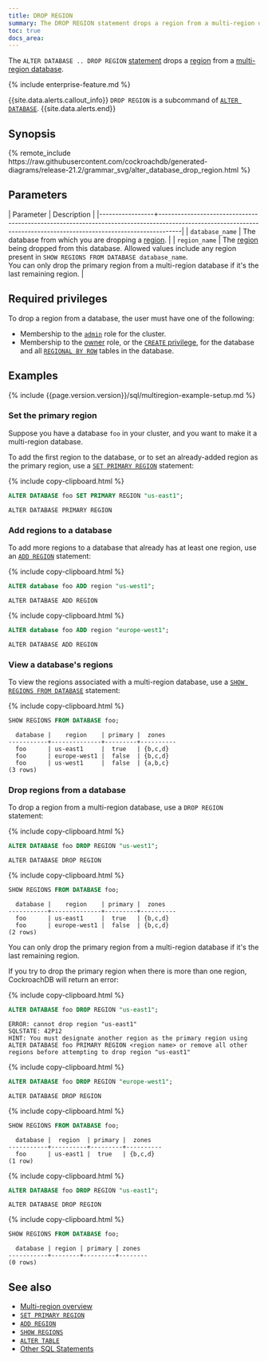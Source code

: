 ```yaml
---
title: DROP REGION
summary: The DROP REGION statement drops a region from a multi-region database.
toc: true
docs_area: 
---
```


 The `ALTER DATABASE .. DROP REGION` [statement](sql-statements.html) drops a [region](multiregion-overview.html#database-regions) from a [multi-region database](multiregion-overview.html).

{% include enterprise-feature.md %}

{{site.data.alerts.callout_info}}
`DROP REGION` is a subcommand of [`ALTER DATABASE`](alter-database.html).
{{site.data.alerts.end}}

## Synopsis

<div>
{% remote_include https://raw.githubusercontent.com/cockroachdb/generated-diagrams/release-21.2/grammar_svg/alter_database_drop_region.html %}
</div>

## Parameters

| Parameter       | Description                                                                                                                                                       |
|-----------------+-------------------------------------------------------------------------------------------------------------------------------------------------------------------|
| `database_name` | The database from which you are dropping a [region](multiregion-overview.html#database-regions).                                                                      |
| `region_name`   | The [region](multiregion-overview.html#database-regions) being dropped from this database.  Allowed values include any region present in `SHOW REGIONS FROM DATABASE database_name`.<br>You can only drop the primary region from a multi-region database if it's the last remaining region. |

## Required privileges

To drop a region from a database, the user must have one of the following:

- Membership to the [`admin`](authorization.html#roles) role for the cluster.
- Membership to the [owner](authorization.html#object-ownership) role, or the [`CREATE` privilege](authorization.html#supported-privileges), for the database and all [`REGIONAL BY ROW`](multiregion-overview.html#regional-by-row-tables) tables in the database.

## Examples

{% include {{page.version.version}}/sql/multiregion-example-setup.md %}

### Set the primary region

Suppose you have a database `foo` in your cluster, and you want to make it a multi-region database.

To add the first region to the database, or to set an already-added region as the primary region, use a [`SET PRIMARY REGION`](set-primary-region.html) statement:

{% include copy-clipboard.html %}
~~~ sql
ALTER DATABASE foo SET PRIMARY REGION "us-east1";
~~~

~~~
ALTER DATABASE PRIMARY REGION
~~~

### Add regions to a database

To add more regions to a database that already has at least one region, use an [`ADD REGION`](add-region.html) statement:

{% include copy-clipboard.html %}
~~~ sql
ALTER database foo ADD region "us-west1";
~~~

~~~
ALTER DATABASE ADD REGION
~~~

{% include copy-clipboard.html %}
~~~ sql
ALTER database foo ADD region "europe-west1";
~~~

~~~
ALTER DATABASE ADD REGION
~~~

### View a database's regions

To view the regions associated with a multi-region database, use a [`SHOW REGIONS FROM DATABASE`](show-regions.html) statement:

{% include copy-clipboard.html %}
~~~ sql
SHOW REGIONS FROM DATABASE foo;
~~~

~~~
  database |    region    | primary |  zones
-----------+--------------+---------+----------
  foo      | us-east1     |  true   | {b,c,d}
  foo      | europe-west1 |  false  | {b,c,d}
  foo      | us-west1     |  false  | {a,b,c}
(3 rows)
~~~

### Drop regions from a database

To drop a region from a multi-region database, use a `DROP REGION` statement:

{% include copy-clipboard.html %}
~~~ sql
ALTER DATABASE foo DROP REGION "us-west1";
~~~

~~~
ALTER DATABASE DROP REGION
~~~

{% include copy-clipboard.html %}
~~~ sql
SHOW REGIONS FROM DATABASE foo;
~~~

~~~
  database |    region    | primary |  zones
-----------+--------------+---------+----------
  foo      | us-east1     |  true   | {b,c,d}
  foo      | europe-west1 |  false  | {b,c,d}
(2 rows)
~~~

You can only drop the primary region from a multi-region database if it's the last remaining region.

If you try to drop the primary region when there is more than one region, CockroachDB will return an error:

{% include copy-clipboard.html %}
~~~ sql
ALTER DATABASE foo DROP REGION "us-east1";
~~~

~~~
ERROR: cannot drop region "us-east1"
SQLSTATE: 42P12
HINT: You must designate another region as the primary region using ALTER DATABASE foo PRIMARY REGION <region name> or remove all other regions before attempting to drop region "us-east1"
~~~

{% include copy-clipboard.html %}
~~~ sql
ALTER DATABASE foo DROP REGION "europe-west1";
~~~

~~~
ALTER DATABASE DROP REGION
~~~

{% include copy-clipboard.html %}
~~~ sql
SHOW REGIONS FROM DATABASE foo;
~~~

~~~
  database |  region  | primary |  zones
-----------+----------+---------+----------
  foo      | us-east1 |  true   | {b,c,d}
(1 row)
~~~

{% include copy-clipboard.html %}
~~~ sql
ALTER DATABASE foo DROP REGION "us-east1";
~~~

~~~
ALTER DATABASE DROP REGION
~~~

{% include copy-clipboard.html %}
~~~ sql
SHOW REGIONS FROM DATABASE foo;
~~~

~~~
  database | region | primary | zones
-----------+--------+---------+--------
(0 rows)
~~~

## See also

- [Multi-region overview](multiregion-overview.html)
- [`SET PRIMARY REGION`](set-primary-region.html)
- [`ADD REGION`](add-region.html)
- [`SHOW REGIONS`](show-regions.html)
- [`ALTER TABLE`](alter-table.html)
- [Other SQL Statements](sql-statements.html)

